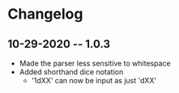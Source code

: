 # Changelog

## 10-29-2020 -- 1.0.3

* Made the parser less sensitive to whitespace
* Added shorthand dice notation
  * '1dXX' can now be input as just 'dXX'

